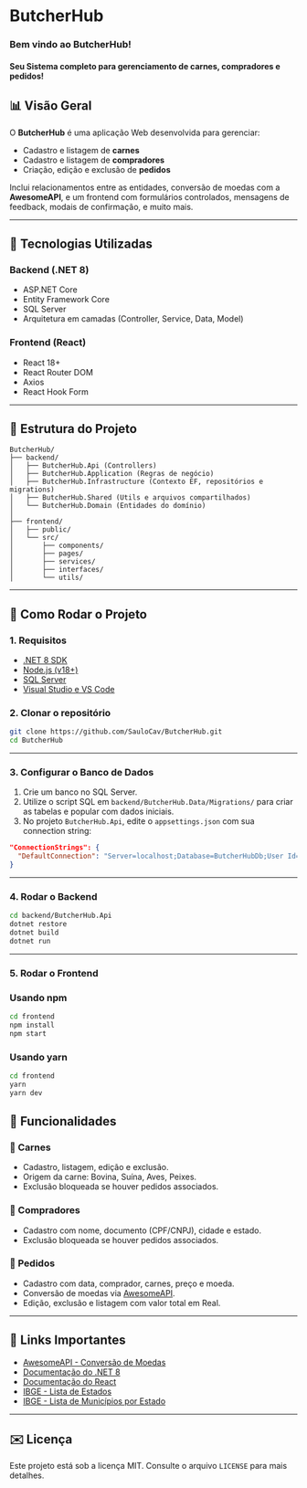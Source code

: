 # ButcherHub

### Bem vindo ao ButcherHub!
#### Seu Sistema completo para gerenciamento de carnes, compradores e pedidos!

## 📊 Visão Geral

O **ButcherHub** é uma aplicação Web desenvolvida para gerenciar:

* Cadastro e listagem de **carnes**
* Cadastro e listagem de **compradores**
* Criação, edição e exclusão de **pedidos**

Inclui relacionamentos entre as entidades, conversão de moedas com a **AwesomeAPI**, e um frontend com formulários controlados, mensagens de feedback, modais de confirmação, e muito mais.

---

## 🚀 Tecnologias Utilizadas

### Backend (.NET 8)

* ASP.NET Core
* Entity Framework Core
* SQL Server
* Arquitetura em camadas (Controller, Service, Data, Model)

### Frontend (React)

* React 18+
* React Router DOM
* Axios
* React Hook Form

---

## 📂 Estrutura do Projeto

```
ButcherHub/
├── backend/
│   ├── ButcherHub.Api (Controllers)
│   ├── ButcherHub.Application (Regras de negócio)
│   ├── ButcherHub.Infrastructure (Contexto EF, repositórios e migrations)
│   ├── ButcherHub.Shared (Utils e arquivos compartilhados)
│   └── ButcherHub.Domain (Entidades do domínio)
│
├── frontend/
│   ├── public/
│   └── src/
│       ├── components/
│       ├── pages/
│       ├── services/
│       ├── interfaces/
│       └── utils/
```

---

## 🔧 Como Rodar o Projeto

### 1. Requisitos

* [.NET 8 SDK](https://dotnet.microsoft.com/en-us/download)
* [Node.js (v18+)](https://nodejs.org)
* [SQL Server](https://www.microsoft.com/pt-br/sql-server)
* [Visual Studio e VS Code](https://code.visualstudio.com/)

### 2. Clonar o repositório

```bash
git clone https://github.com/SauloCav/ButcherHub.git
cd ButcherHub
```

---

### 3. Configurar o Banco de Dados

1. Crie um banco no SQL Server.
2. Utilize o script SQL em `backend/ButcherHub.Data/Migrations/` para criar as tabelas e popular com dados iniciais.
3. No projeto `ButcherHub.Api`, edite o `appsettings.json` com sua connection string:

```json
"ConnectionStrings": {
  "DefaultConnection": "Server=localhost;Database=ButcherHubDb;User Id=seu_usuario;Password=sua_senha;TrustServerCertificate=True"
}
```

---

### 4. Rodar o Backend

```bash
cd backend/ButcherHub.Api
dotnet restore
dotnet build
dotnet run
```

---

### 5. Rodar o Frontend

### Usando npm

```bash
cd frontend
npm install
npm start
```

### Usando yarn

```bash
cd frontend
yarn
yarn dev
```


## 📅 Funcionalidades

### 🥩 Carnes

* Cadastro, listagem, edição e exclusão.
* Origem da carne: Bovina, Suína, Aves, Peixes.
* Exclusão bloqueada se houver pedidos associados.

### 💼 Compradores

* Cadastro com nome, documento (CPF/CNPJ), cidade e estado.
* Exclusão bloqueada se houver pedidos associados.

### 📆 Pedidos

* Cadastro com data, comprador, carnes, preço e moeda.
* Conversão de moedas via [AwesomeAPI](https://docs.awesomeapi.com.br/api-de-moedas).
* Edição, exclusão e listagem com valor total em Real.

---

## 🔗 Links Importantes

* [AwesomeAPI - Conversão de Moedas](https://docs.awesomeapi.com.br/api-de-moedas)
* [Documentação do .NET 8](https://learn.microsoft.com/pt-br/dotnet/core/whats-new/dotnet-8)
* [Documentação do React](https://react.dev/)
* [IBGE - Lista de Estados](https://servicodados.ibge.gov.br/api/v1/localidades/estados)
* [IBGE - Lista de Municípios por Estado](https://servicodados.ibge.gov.br/api/v1/localidades/estados/${estado}/municipios)

---

## ✉️ Licença

Este projeto está sob a licença MIT. Consulte o arquivo `LICENSE` para mais detalhes.
